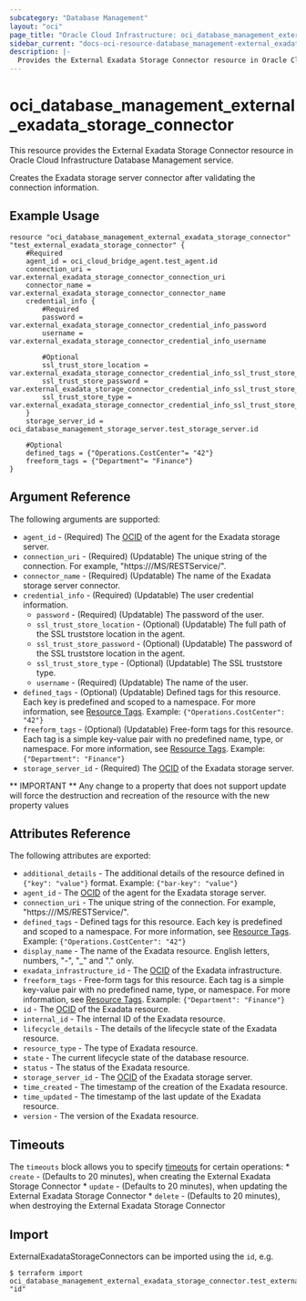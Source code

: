 ```yaml
---
subcategory: "Database Management"
layout: "oci"
page_title: "Oracle Cloud Infrastructure: oci_database_management_external_exadata_storage_connector"
sidebar_current: "docs-oci-resource-database_management-external_exadata_storage_connector"
description: |-
  Provides the External Exadata Storage Connector resource in Oracle Cloud Infrastructure Database Management service
---
```


# oci_database_management_external_exadata_storage_connector
This resource provides the External Exadata Storage Connector resource in Oracle Cloud Infrastructure Database Management service.

Creates the Exadata storage server connector after validating the connection information.


## Example Usage

```hcl
resource "oci_database_management_external_exadata_storage_connector" "test_external_exadata_storage_connector" {
	#Required
	agent_id = oci_cloud_bridge_agent.test_agent.id
	connection_uri = var.external_exadata_storage_connector_connection_uri
	connector_name = var.external_exadata_storage_connector_connector_name
	credential_info {
		#Required
		password = var.external_exadata_storage_connector_credential_info_password
		username = var.external_exadata_storage_connector_credential_info_username

		#Optional
		ssl_trust_store_location = var.external_exadata_storage_connector_credential_info_ssl_trust_store_location
		ssl_trust_store_password = var.external_exadata_storage_connector_credential_info_ssl_trust_store_password
		ssl_trust_store_type = var.external_exadata_storage_connector_credential_info_ssl_trust_store_type
	}
	storage_server_id = oci_database_management_storage_server.test_storage_server.id

	#Optional
	defined_tags = {"Operations.CostCenter"= "42"}
	freeform_tags = {"Department"= "Finance"}
}
```

## Argument Reference

The following arguments are supported:

* `agent_id` - (Required) The [OCID](https://docs.cloud.oracle.com/iaas/Content/General/Concepts/identifiers.htm) of the agent for the Exadata storage server.
* `connection_uri` - (Required) (Updatable) The unique string of the connection. For example, "https://<storage-server-name>/MS/RESTService/".
* `connector_name` - (Required) (Updatable) The name of the Exadata storage server connector.
* `credential_info` - (Required) (Updatable) The user credential information.
	* `password` - (Required) (Updatable) The password of the user.
	* `ssl_trust_store_location` - (Optional) (Updatable) The full path of the SSL truststore location in the agent.
	* `ssl_trust_store_password` - (Optional) (Updatable) The password of the SSL truststore location in the agent.
	* `ssl_trust_store_type` - (Optional) (Updatable) The SSL truststore type.
	* `username` - (Required) (Updatable) The name of the user.
* `defined_tags` - (Optional) (Updatable) Defined tags for this resource. Each key is predefined and scoped to a namespace. For more information, see [Resource Tags](https://docs.cloud.oracle.com/iaas/Content/General/Concepts/resourcetags.htm). Example: `{"Operations.CostCenter": "42"}` 
* `freeform_tags` - (Optional) (Updatable) Free-form tags for this resource. Each tag is a simple key-value pair with no predefined name, type, or namespace. For more information, see [Resource Tags](https://docs.cloud.oracle.com/iaas/Content/General/Concepts/resourcetags.htm). Example: `{"Department": "Finance"}` 
* `storage_server_id` - (Required) The [OCID](https://docs.cloud.oracle.com/iaas/Content/General/Concepts/identifiers.htm) of the Exadata storage server.


** IMPORTANT **
Any change to a property that does not support update will force the destruction and recreation of the resource with the new property values

## Attributes Reference

The following attributes are exported:

* `additional_details` - The additional details of the resource defined in `{"key": "value"}` format. Example: `{"bar-key": "value"}` 
* `agent_id` - The [OCID](https://docs.cloud.oracle.com/iaas/Content/General/Concepts/identifiers.htm) of the agent for the Exadata storage server.
* `connection_uri` - The unique string of the connection. For example, "https://<storage-server-name>/MS/RESTService/".
* `defined_tags` - Defined tags for this resource. Each key is predefined and scoped to a namespace. For more information, see [Resource Tags](https://docs.cloud.oracle.com/iaas/Content/General/Concepts/resourcetags.htm). Example: `{"Operations.CostCenter": "42"}` 
* `display_name` - The name of the Exadata resource. English letters, numbers, "-", "_" and "." only.
* `exadata_infrastructure_id` - The [OCID](https://docs.cloud.oracle.com/iaas/Content/General/Concepts/identifiers.htm) of the Exadata infrastructure.
* `freeform_tags` - Free-form tags for this resource. Each tag is a simple key-value pair with no predefined name, type, or namespace. For more information, see [Resource Tags](https://docs.cloud.oracle.com/iaas/Content/General/Concepts/resourcetags.htm). Example: `{"Department": "Finance"}` 
* `id` - The [OCID](https://docs.cloud.oracle.com/iaas/Content/General/Concepts/identifiers.htm) of the Exadata resource.
* `internal_id` - The internal ID of the Exadata resource.
* `lifecycle_details` - The details of the lifecycle state of the Exadata resource.
* `resource_type` - The type of Exadata resource.
* `state` - The current lifecycle state of the database resource.
* `status` - The status of the Exadata resource.
* `storage_server_id` - The [OCID](https://docs.cloud.oracle.com/iaas/Content/General/Concepts/identifiers.htm) of the Exadata storage server.
* `time_created` - The timestamp of the creation of the Exadata resource.
* `time_updated` - The timestamp of the last update of the Exadata resource.
* `version` - The version of the Exadata resource.

## Timeouts

The `timeouts` block allows you to specify [timeouts](https://registry.terraform.io/providers/oracle/oci/latest/docs/guides/changing_timeouts) for certain operations:
	* `create` - (Defaults to 20 minutes), when creating the External Exadata Storage Connector
	* `update` - (Defaults to 20 minutes), when updating the External Exadata Storage Connector
	* `delete` - (Defaults to 20 minutes), when destroying the External Exadata Storage Connector


## Import

ExternalExadataStorageConnectors can be imported using the `id`, e.g.

```
$ terraform import oci_database_management_external_exadata_storage_connector.test_external_exadata_storage_connector "id"
```

